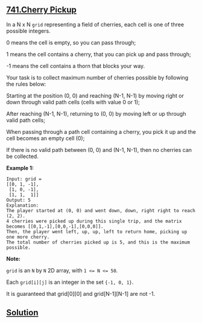 ## [741.Cherry Pickup](https://leetcode.com/problems/cherry-pickup/description/)

In a N x N `grid` representing a field of cherries, each cell is one of three possible integers.

0 means the cell is empty, so you can pass through;

1 means the cell contains a cherry, that you can pick up and pass through;

-1 means the cell contains a thorn that blocks your way.

Your task is to collect maximum number of cherries possible by following the rules below:

Starting at the position (0, 0) and reaching (N-1, N-1) by moving right or down through valid path cells (cells with value 0 or 1);

After reaching (N-1, N-1), returning to (0, 0) by moving left or up through valid path cells;

When passing through a path cell containing a cherry, you pick it up and the cell becomes an empty cell (0);

If there is no valid path between (0, 0) and (N-1, N-1), then no cherries can be collected.

**Example 1:**

```
Input: grid =
[[0, 1, -1],
 [1, 0, -1],
 [1, 1,  1]]
Output: 5
Explanation: 
The player started at (0, 0) and went down, down, right right to reach (2, 2).
4 cherries were picked up during this single trip, and the matrix becomes [[0,1,-1],[0,0,-1],[0,0,0]].
Then, the player went left, up, up, left to return home, picking up one more cherry.
The total number of cherries picked up is 5, and this is the maximum possible.
```

**Note:**

`grid` is an `N` by `N` 2D array, with `1 <= N <= 50`.

Each `grid[i][j]` is an integer in the set `{-1, 0, 1}`.

It is guaranteed that grid[0][0] and grid[N-1][N-1] are not -1.

## [Solution](./s.c)